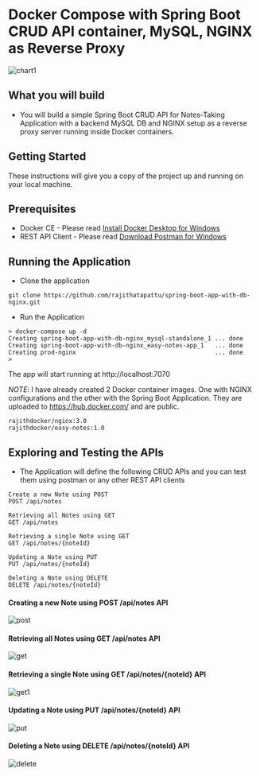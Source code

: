 # Docker Compose with Spring Boot CRUD API container, MySQL, NGINX as Reverse Proxy

![chart1](https://user-images.githubusercontent.com/47069895/53302529-e0b7de00-3856-11e9-9ee0-04e2f5e7a111.jpg)

## What you will build
* You will build a simple Spring Boot CRUD API for Notes-Taking Application with a backend MySQL DB and NGINX setup as a reverse proxy server running inside Docker containers.
  
## Getting Started 
These instructions will give you a copy of the project up and running on your local machine.

## Prerequisites
* Docker CE - Please read [Install Docker Desktop for Windows](https://docs.docker.com/docker-for-windows/install/)
* REST API Client - Please read [Download Postman for Windows](https://www.getpostman.com/downloads/)

## Running the Application 

* Clone the application

```
git clone https://github.com/rajithatapattu/spring-boot-app-with-db-nginx.git
```

* Run the Application

```
> docker-compose up -d
Creating spring-boot-app-with-db-nginx_mysql-standalone_1 ... done
Creating spring-boot-app-with-db-nginx_easy-notes-app_1   ... done
Creating prod-nginx                                       ... done
>
```
The app will start running at http://localhost:7070

*NOTE*: I have already created 2 Docker container images. One with NGINX configurations and the other with the Spring Boot Application. They are uploaded to https://hub.docker.com/ and are public.

```
rajithdocker/nginx:3.0
rajithdocker/easy-notes:1.0
```

## Exploring and Testing the APIs

* The Application will define the following CRUD APIs and you can test them using postman or any other REST API clients

 ```
Create a new Note using POST
POST /api/notes

Retrieving all Notes using GET 
GET /api/notes

Retrieving a single Note using GET
GET /api/notes/{noteId}

Updating a Note using PUT
PUT /api/notes/{noteId}

Deleting a Note using DELETE
DELETE /api/notes/{noteId}
```

#### Creating a new Note using POST /api/notes API
![post](https://user-images.githubusercontent.com/47069895/53302022-b9124700-3851-11e9-8163-530ad8198760.jpg)

#### Retrieving all Notes using GET /api/notes API
![get](https://user-images.githubusercontent.com/47069895/53302017-adbf1b80-3851-11e9-9843-64866e2ecef6.jpg)

#### Retrieving a single Note using GET /api/notes/{noteId} API
![get1](https://user-images.githubusercontent.com/47069895/53302021-b4e62980-3851-11e9-9bd3-600137f4f374.jpg)

#### Updating a Note using PUT /api/notes/{noteId} API
![put](https://user-images.githubusercontent.com/47069895/53302026-c3344580-3851-11e9-86a4-37b3755c4870.jpg)

#### Deleting a Note using DELETE /api/notes/{noteId} API
![delete](https://user-images.githubusercontent.com/47069895/53302027-c9c2bd00-3851-11e9-9384-b729a2d4b744.jpg)
